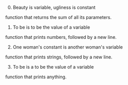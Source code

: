 0. Beauty is variable, ugliness is constant

function that returns the sum of all its parameters.



1. To be is to be the value of a variable

function that prints numbers, followed by a new line.



2. One woman's constant is another woman's variable

function that prints strings, followed by a new line.



3. To be is a to be the value of a variable

function that prints anything.
